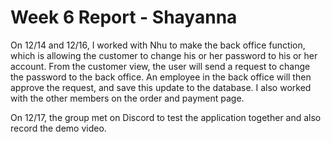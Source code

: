 # Week 6 Report - Shayanna

On 12/14 and 12/16, I worked with Nhu to make the back office function, which is allowing the customer to change his or her password to his or her account. From the customer view, the user will send a request to change the password to the back office. An employee in the back office will then approve the request, and save this update to the database. I also worked with the other members on the order and payment page.

On 12/17, the group met on Discord to test the application together and also record the demo video.

